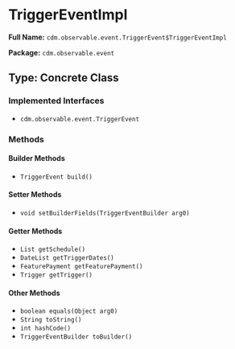 # TriggerEventImpl

**Full Name:** `cdm.observable.event.TriggerEvent$TriggerEventImpl`

**Package:** `cdm.observable.event`

## Type: Concrete Class

### Implemented Interfaces

- `cdm.observable.event.TriggerEvent`

### Methods

#### Builder Methods

- `TriggerEvent build()`

#### Setter Methods

- `void setBuilderFields(TriggerEventBuilder arg0)`

#### Getter Methods

- `List getSchedule()`
- `DateList getTriggerDates()`
- `FeaturePayment getFeaturePayment()`
- `Trigger getTrigger()`

#### Other Methods

- `boolean equals(Object arg0)`
- `String toString()`
- `int hashCode()`
- `TriggerEventBuilder toBuilder()`

